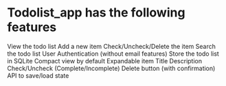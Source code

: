 # Todolist_app has the following features
View the todo list
Add a new item
Check/Uncheck/Delete the item
Search the todo list
User Authentication (without email features)
Store the todo list in SQLite
Compact view by default
Expandable item
Title
Description
Check/Uncheck (Complete/Incomplete)
Delete button (with confirmation)
API to save/load state
